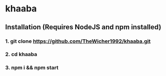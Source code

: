 # khaaba

## Installation (Requires NodeJS and npm installed)

### 1. git clone https://github.com/TheWicher1992/khaaba.git

### 2. cd khaaba

### 3. npm i && npm start
